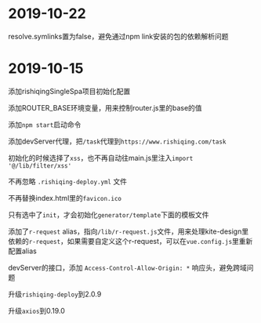 # 2019-10-22
resolve.symlinks置为false，避免通过npm link安装的包的依赖解析问题

# 2019-10-15

添加rishiqingSingleSpa项目初始化配置

添加ROUTER_BASE环境变量，用来控制router.js里的base的值

添加`npm start`启动命令

添加devServer代理，把`/task`代理到`https://www.rishiqing.com/task`

初始化的时候选择了`xss`，也不再自动往main.js里注入`import '@/lib/filter/xss'`

不再忽略 `.rishiqing-deploy.yml` 文件

不再替换index.html里的`favicon.ico`

只有选中了`init`，才会初始化`generator/template`下面的模板文件

添加了`r-request` alias，指向`/lib/r-request.js`文件，用来处理kite-design里依赖的`r-request`，如果需要自定义这个r-request，可以在`vue.config.js`里重新配置alias

devServer的接口，添加 `Access-Control-Allow-Origin: *` 响应头，避免跨域问题

升级`rishiqing-deploy`到2.0.9

升级`axios`到0.19.0



